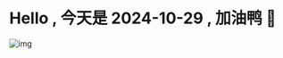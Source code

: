 
# Hello , 今天是 2024-10-29 , 加油鸭 🤭

![img](https://v1.jinrishici.com/all.svg?font-size=18&spacing=4)

